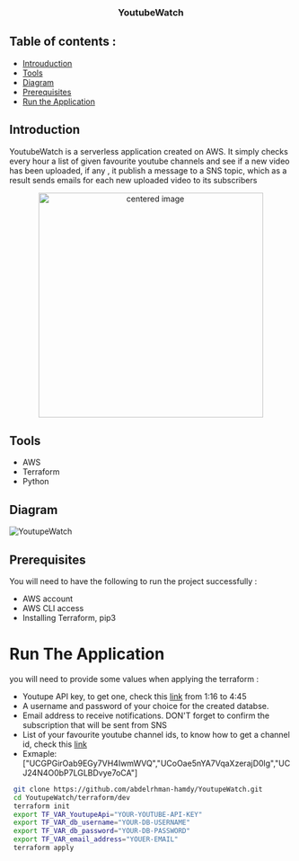 
<h3 align="center">YoutubeWatch</h3>

## Table of contents :
- [Introuduction](#introduction)
- [Tools](#tools)
- [Diagram](#diagram)
- [Prerequisites](#prerequisites)
- [Run the Application](#run-the-application)

## Introduction 
YoutubeWatch is a serverless application created on AWS. It simply checks every hour a list of given favourite youtube channels and see if a new video has been uploaded, if any , it publish a message to a SNS topic, which as a result sends emails for each new uploaded video to its subscribers
<p align="center">
<img  src="https://user-images.githubusercontent.com/69608603/224564330-b8d91840-f17f-4da9-88fb-e41a149c95b9.png" alt="centered image" height="400">
</p>

## Tools 
- AWS 
- Terraform 
- Python

## Diagram
 ![YoutupeWatch](https://user-images.githubusercontent.com/69608603/224564562-e6b72d23-3208-4127-a832-7adda9f1b238.png)

## Prerequisites 
You will need to have the following to run the project successfully : 
- AWS account 
- AWS CLI access 
- Installing Terraform, pip3

# Run The Application
 you will need to provide some values when applying the terraform :
 - Youtupe API key, to get one, check this [link](https://www.youtube.com/watch?v=D56_Cx36oGY&t=76s) from 1:16 to 4:45 
 - A username and password of your choice for the created databse.
 - Email address to receive notifications. DON'T forget to confirm the subscription that will be sent from SNS
 - List of your favourite youtube channel ids, to know how to get a channel id, check this [link](https://www.youtube.com/watch?v=0oDy2sWPF38)
  - Exmaple: ["UCGPGirOab9EGy7VH4IwmWVQ","UCoOae5nYA7VqaXzerajD0lg","UCJ24N4O0bP7LGLBDvye7oCA"]

```bash
 git clone https://github.com/abdelrhman-hamdy/YoutupeWatch.git
 cd YoutupeWatch/terraform/dev
 terraform init  
 export TF_VAR_YoutupeApi="YOUR-YOUTUBE-API-KEY"
 export TF_VAR_db_username="YOUR-DB-USERNAME"
 export TF_VAR_db_password="YOUR-DB-PASSWORD" 
 export TF_VAR_email_address="YOUER-EMAIL" 
 terraform apply
```
